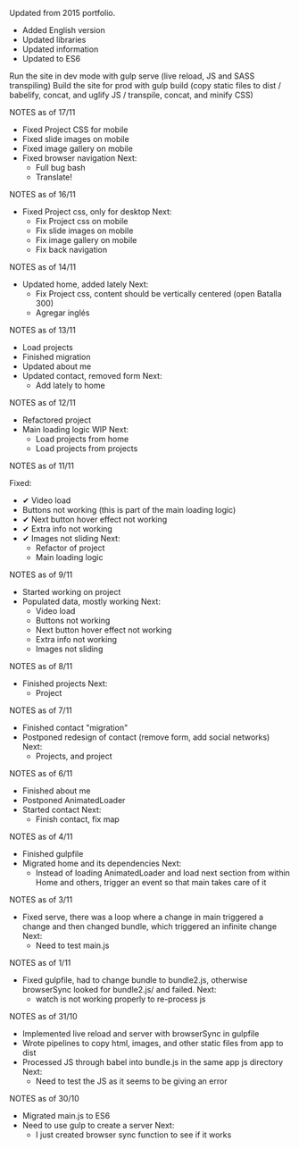 Updated from 2015 portfolio.

- Added English version
- Updated libraries
- Updated information
- Updated to ES6

Run the site in dev mode with gulp serve (live reload, JS and SASS transpiling)
Build the site for prod with gulp build (copy static files to dist / babelify, concat, and uglify JS / transpile, concat, and minify CSS)

NOTES as of 17/11

- Fixed Project CSS for mobile
- Fixed slide images on mobile
- Fixed image gallery on mobile
- Fixed browser navigation
  Next:
  - Full bug bash
  - Translate!

NOTES as of 16/11

- Fixed Project css, only for desktop
  Next:
  - Fix Project css on mobile
  - Fix slide images on mobile
  - Fix image gallery on mobile
  - Fix back navigation

NOTES as of 14/11

- Updated home, added lately
  Next:
  - Fix Project css, content should be vertically centered (open Batalla 300)
  - Agregar inglés

NOTES as of 13/11

- Load projects
- Finished migration
- Updated about me
- Updated contact, removed form
  Next:
  - Add lately to home

NOTES as of 12/11

- Refactored project
- Main loading logic WIP
  Next:
  - Load projects from home
  - Load projects from projects

NOTES as of 11/11

Fixed:

- ✔︎ Video load
- Buttons not working (this is part of the main loading logic)
- ✔︎ Next button hover effect not working
- ✔︎ Extra info not working
- ✔︎ Images not sliding
  Next:
  - Refactor of project
  - Main loading logic

NOTES as of 9/11

- Started working on project
- Populated data, mostly working
  Next:
  - Video load
  - Buttons not working
  - Next button hover effect not working
  - Extra info not working
  - Images not sliding

NOTES as of 8/11

- Finished projects
  Next:
  - Project

NOTES as of 7/11

- Finished contact "migration"
- Postponed redesign of contact (remove form, add social networks)
  Next:
  - Projects, and project

NOTES as of 6/11

- Finished about me
- Postponed AnimatedLoader
- Started contact
  Next:
  - Finish contact, fix map

NOTES as of 4/11

- Finished gulpfile
- Migrated home and its dependencies
  Next:
  - Instead of loading AnimatedLoader and load next section from within Home and others, trigger an event so that main takes care of it

NOTES as of 3/11

- Fixed serve, there was a loop where a change in main triggered a change and then changed bundle, which triggered an infinite change
  Next:
  - Need to test main.js

NOTES as of 1/11

- Fixed gulpfile, had to change bundle to bundle2.js, otherwise browserSync looked for bundle2.js/ and failed.
  Next:
  - watch is not working properly to re-process js

NOTES as of 31/10

- Implemented live reload and server with browserSync in gulpfile
- Wrote pipelines to copy html, images, and other static files from app to dist
- Processed JS through babel into bundle.js in the same app js directory
  Next:
  - Need to test the JS as it seems to be giving an error

NOTES as of 30/10

- Migrated main.js to ES6
- Need to use gulp to create a server
  Next:
  - I just created browser sync function to see if it works
